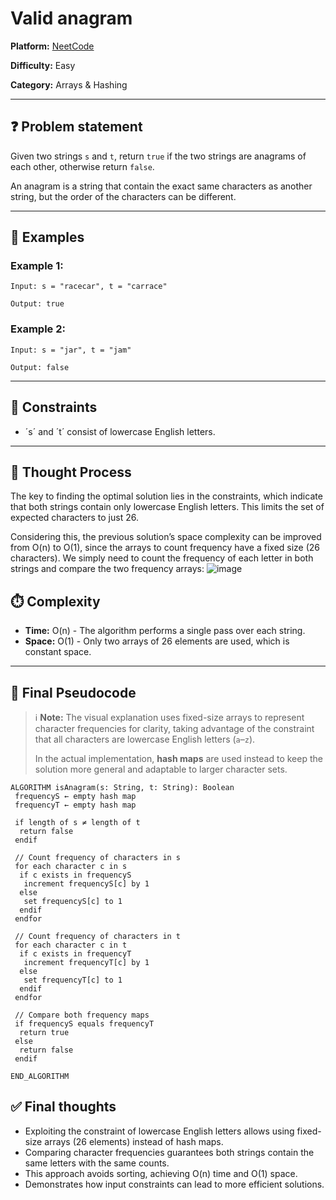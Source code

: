 # Valid anagram

**Platform:** [NeetCode](https://neetcode.io/problems/is-anagram?list=blind75)

**Difficulty:** Easy

**Category:** Arrays & Hashing

---

## ❓ Problem statement
Given two strings `s` and `t`, return `true` if the two strings are anagrams of each other, otherwise return `false`.

An anagram is a string that contain the exact same characters as another string, but the order of the characters can be different.

---

## 📘 Examples

### Example 1:
```
Input: s = "racecar", t = "carrace"

Output: true
```

### Example 2:
```
Input: s = "jar", t = "jam"

Output: false
```
---

## 🧱 Constraints
- ´s´ and ´t´ consist of lowercase English letters.

---

## 🧠 Thought Process
The key to finding the optimal solution lies in the constraints, which indicate that both strings contain only lowercase English letters. This limits the set of expected characters to just 26.

Considering this, the previous solution’s space complexity can be improved from O(n) to O(1), since the arrays to count frequency have a fixed size (26 characters). We simply need to count the frequency of each letter in both strings and compare the two frequency arrays:
![image](https://github.com/user-attachments/assets/6557904f-a520-41e6-b10a-c70bef0df6d6)

## ⏱️ Complexity

- **Time:** O(n) - The algorithm performs a single pass over each string.
- **Space:** O(1) - Only two arrays of 26 elements are used, which is constant space.

---

## 🔎 Final Pseudocode
> ℹ️ **Note:** The visual explanation uses fixed-size arrays to represent character frequencies for clarity, taking advantage of the constraint that all characters are lowercase English letters (`a`–`z`).  
> 
> In the actual implementation, **hash maps** are used instead to keep the solution more general and adaptable to larger character sets.


```plaintext
ALGORITHM isAnagram(s: String, t: String): Boolean
 frequencyS ← empty hash map
 frequencyT ← empty hash map

 if length of s ≠ length of t
  return false
 endif

 // Count frequency of characters in s
 for each character c in s
  if c exists in frequencyS
   increment frequencyS[c] by 1
  else
   set frequencyS[c] to 1
  endif
 endfor

 // Count frequency of characters in t
 for each character c in t
  if c exists in frequencyT
   increment frequencyT[c] by 1
  else
   set frequencyT[c] to 1
  endif
 endfor

 // Compare both frequency maps
 if frequencyS equals frequencyT
  return true
 else
  return false
 endif

END_ALGORITHM
```

## ✅ Final thoughts
- Exploiting the constraint of lowercase English letters allows using fixed-size arrays (26 elements) instead of hash maps.
- Comparing character frequencies guarantees both strings contain the same letters with the same counts.
- This approach avoids sorting, achieving O(n) time and O(1) space.
- Demonstrates how input constraints can lead to more efficient solutions.
